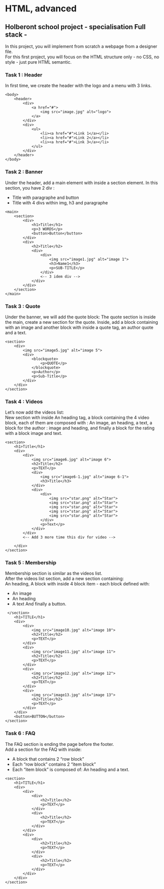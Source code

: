 # HTML, advanced

## Holberont school project - specialisation Full stack -

In this project, you will implement from scratch a webpage from a designer file.<br>
For this first project, you will focus on the HTML structure only - no CSS, no style - just pure HTML semantic.<br>

### Task 1 : Header
In first time, we create the header with the logo and a menu with 3 links.
```
<body>
    <header>
        <div>
            <a href="#">
                <img src="image.jpg" alt="logo">
            </a>
        </div>
        <div>
            <ul>
                <li><a href="#">Link 1</a></li>
                <li><a href="#">Link 2</a></li>
                <li><a href="#">Link 3</a></li>
            </ul>
        </div>
    </header>
</body>
```

### Task 2 : Banner
Under the header, add a main element with inside a section element.
In this section, you have 2 div :
- Title with paragraphe and button
- Title with 4 divs within img, h3 and paragraphe
```
<main>
    <section>
        <div>
            <h1>Title</h1>
            <p>3 WORDS</p>
            <button>Button</button>
        </div>
        <div>
            <h2>Title</h2>
            <div>
                <div>
                    <img src="image1.jpg" alt="image 1">
                    <h3>Name1</h3>
                    <p>SUB-TITLE</p>
                </div>
                <-- 3 idem div -->
            </div>
        </div>
    </section>
</main>
```

### Task 3 : Quote
Under the banner, we will add the quote block:
The quote section is inside the main, create a new section for the quote.
Inside, add a block containing with an image and another block with inside a quote tag, an author quote and a text.
```
<section>
    <div>
        <img src="image5.jpg" alt="image 5">
        <div>
            <blockquote>
                <p>QUOTE</p>
            </blockquote>
            <p>Author</p>
            <p>Sub-Title</p>
        </div>
    </div>
</section>
```

### Task 4 : Videos
Let’s now add the videos list:<br>
New section with inside An heading tag, a block containing the 4 video block, each of them are composed with : An image, an heading, a text, a block for the author : image and heading, and finally a block for the rating with a block image and text.
```
<section>
    <h1>Title</h1>
    <div>
        <div>
            <img src="image6.jpg" alt="image 6">
            <h2>Title</h2>
            <p>TEXT</p>
            <div>
                <img src="image6-1.jpg" alt="image 6-1">
                <h3>Title</h3>
            </div>
            <div>
                <div>
                    <img src="star.png" alt="Star">
                    <img src="star.png" alt="Star">
                    <img src="star.png" alt="Star">
                    <img src="star.png" alt="Star">
                    <img src="star.png" alt="Star">
                </div>
                <p>Text</p>
            </div>
        </div>
        <-- Add 3 more time this div for video -->

    </div>
</section>
```

### Task 5 : Membership
Membership section is similar as the videos list.<br>
After the videos list section, add a new section containing:<br>
An heading, A block with inside 4 block item - each block defined with:
- An image
- An heading
- A text
And finally a button.
```
 </section>
    <h1>TITLE</h1>
    <div>
        <div>
            <img src="image10.jpg" alt="image 10">
            <h2>Title</h2>
            <p>TEXT</p>
        </div>
        <div>
            <img src="image11.jpg" alt="image 11">
            <h2>Title</h2>
            <p>TEXT</p>
        </div>
        <div>
            <img src="image12.jpg" alt="image 12">
            <h2>Title</h2>
            <p>TEXT</p>
        </div>
        <div>
            <img src="image13.jpg" alt="image 13">
            <h2>Title</h2>
            <p>TEXT</p>
        </div>
    </div>
    <button>BUTTON</button>
</section>
```

### Task 6 : FAQ
The FAQ section is ending the page before the footer.<br>
Add a section for the FAQ with inside:
- A block that contains 2 “row block”
- Each “row block” contains 2 “item block”
- Each “item block” is composed of: An heading and a text.
```
<section>
    <h1>TITLE</h1>
    <div>
        <div>
            <div>
                <h2>Title</h2>
                <p>TEXT</p>
            </div>
            <div>
                <h2>Title</h2>
                <p>TEXT</p>
            </div>
        </div>
        <div>
            <div>
                <h2>Title</h2>
                <p>TEXT</p>
            </div>
            <div>
                <h2>Title</h2>
                <p>TEXT</p>
            </div>
        </div>
    </div>
</section>
```